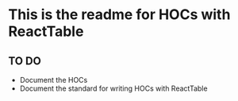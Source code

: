 
# This is the readme for HOCs with ReactTable

## TO DO
- Document the HOCs
- Document the standard for writing HOCs with ReactTable
